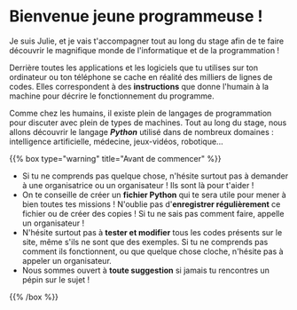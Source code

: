 # Bienvenue jeune programmeuse !

Je suis Julie, et je vais t'accompagner tout au long du stage afin de te faire
découvrir le magnifique monde de l'informatique et de la programmation !

Derrière toutes les applications et les logiciels que tu utilises sur ton
ordinateur ou ton téléphone se cache en réalité des milliers de lignes de codes.
Elles correspondent à des **instructions** que donne l'humain à la machine pour
décrire le fonctionnement du programme.

Comme chez les humains, il existe plein de langages de programmation pour
discuter avec plein de types de machines. Tout au long du stage, nous allons
découvrir le langage ***Python*** utilisé dans de nombreux domaines :
intelligence artificielle, médecine, jeux-vidéos, robotique...

{{% box type="warning" title="Avant de commencer" %}}

- Si tu ne comprends pas quelque chose, n'hésite surtout pas à demander à une
organisatrice ou un organisateur ! Ils sont là pour t'aider !
- On te conseille de créer un **fichier Python** qui te sera utile pour mener à
bien toutes tes missions ! N'oublie pas d'**enregistrer régulièrement** ce
fichier ou de créer des copies ! Si tu ne sais pas comment faire, appelle un
organisateur !
- N'hésite surtout pas à **tester et modifier** tous les codes présents sur le
site, même s'ils ne sont que des exemples. Si tu ne comprends pas comment ils
fonctionnent, ou que quelque chose cloche, n'hésite pas à appeler un
organisateur.
- Nous sommes ouvert à **toute suggestion** si jamais tu rencontres un pépin sur
le sujet !

{{% /box %}}

